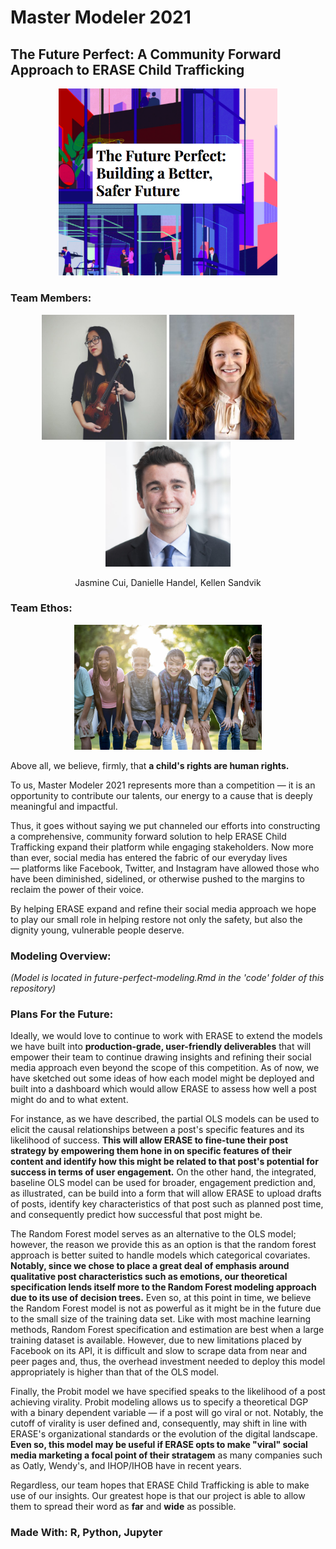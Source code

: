 # Master Modeler 2021 
## The Future Perfect: A Community Forward Approach to ERASE Child Trafficking 

<p align="center">
  <img src="https://github.com/macrodawg/thefutureperfect/blob/main/images/futureperfectreadme.png" width="350" title="The Future Perfect: Building a Better, Safer Future">
</p>


### Team Members:
<p align="center">
  <img src="https://github.com/macrodawg/thefutureperfect/blob/main/images/Jasmine.png" width="200" title="Jasmine Cui">
  <img src="https://github.com/macrodawg/thefutureperfect/blob/main/images/danielle.png" width="200" title="Danielle Handel">
  <img src="https://github.com/macrodawg/thefutureperfect/blob/main/images/kellen.png" width="200" title="Kellen Sandvik">
</p>

<p align="center">
Jasmine Cui, Danielle Handel, Kellen Sandvik 
</p>

### Team Ethos: 

<p align="center">
  <img src="https://github.com/macrodawg/thefutureperfect/blob/main/images/children.jpg" width="300" title="A child's rights are human rights.">
</p>

 Above all, we believe, firmly, that **a child's rights are human rights.**

To us, Master Modeler 2021 represents more than a competition — it is an opportunity to contribute our talents, our energy to a cause that is deeply meaningful and impactful. 

Thus, it goes without saying we put channeled our efforts into constructing a comprehensive, community forward solution to help ERASE Child Trafficking expand their platform while engaging stakeholders. Now more than ever, social media has entered the fabric of our everyday lives — platforms like Facebook, Twitter, and Instagram have allowed those who have been diminished, sidelined, or otherwise pushed to the margins to reclaim the power of their voice. 

By helping ERASE expand and refine their social media approach we hope to play our small role in helping restore not only the safety, but also the dignity young, vulnerable people deserve. 

### Modeling Overview:  
 _(Model is located in future-perfect-modeling.Rmd in the 'code' folder of this repository)_


### Plans For the Future: 
Ideally, we would love to continue to work with ERASE to extend the models we have built into **production-grade, user-friendly deliverables** that will empower their team to continue drawing insights and refining their social media approach even beyond the scope of this competition. As of now, we have sketched out some ideas of how each model might be deployed and built into a dashboard which would allow ERASE to assess how well a post might do and to what extent. 

For instance, as we have described, the partial OLS models can be used to elicit the causal relationships between a post's specific features and its likelihood of success. **This will allow ERASE to fine-tune their post strategy by empowering them hone in on specific features of their content and identify how this might be related to that post's potential for success in terms of user engagement.**
On the other hand, the integrated, baseline OLS model can be used for broader, engagement prediction and, as illustrated, can be build into a form that will allow ERASE to upload drafts of posts, identify key characteristics of that post such as planned post time, and consequently predict how successful that post might be. 

The Random Forest model serves as an alternative to the OLS model; however, the reason we provide this as an option is that the random forest approach is better suited to handle models which categorical covariates. **Notably, since we chose to place a great deal of emphasis around qualitative post characteristics such as emotions, our theoretical specification lends itself more to the Random Forest modeling approach due to its use of decision trees.** Even so, at this point in time, we believe the Random Forest model is not as powerful as it might be in the future due to the small size of the training data set. Like with most machine learning methods, Random Forest specification and estimation are best when a large training dataset is available. However, due to new limitations placed by Facebook on its API, it is difficult and slow to scrape data from near and peer pages and, thus, the overhead investment needed to deploy this model appropriately is higher than that of the OLS model. 

Finally, the Probit model we have specified speaks to the likelihood of a post achieving virality. Probit modeling allows us to specify a theoretical DGP with a binary dependent variable — if a post will go viral or not. Notably, the cutoff of virality is user defined and, consequently, may shift in line with ERASE's organizational standards or the evolution of the digital landscape. **Even so, this model may be useful if ERASE opts to make "viral" social media marketing a focal point of their stratagem** as many companies such as Oatly, Wendy's, and IHOP/IHOB have in recent years.

Regardless, our team hopes that ERASE Child Trafficking is able to make use of our insights. Our greatest hope is that our project is able to allow them to spread their word as **far** and **wide** as possible. 

### Made With: R, Python, Jupyter 

